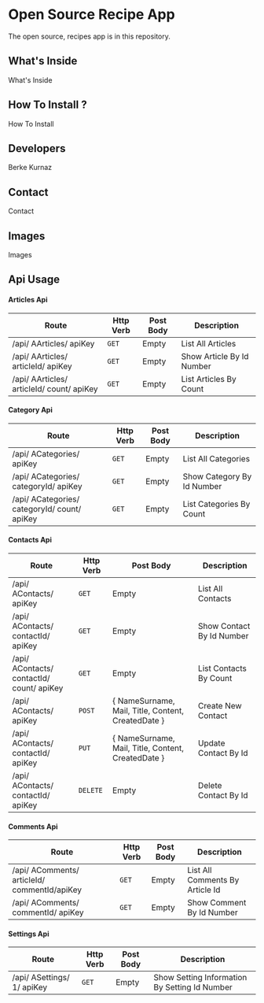 # Open Source Recipe App

The open source, recipes app is in this repository.


## What's Inside
What's Inside

## How To Install ?
How To Install

## Developers
Berke Kurnaz

## Contact
Contact

## Images
Images

## Api Usage

#### Articles Api
Route | Http Verb | Post Body | Description
--- | --- | --- | ---
/api/ AArticles/ apiKey | `GET` | Empty | List All Articles
/api/ AArticles/ articleId/ apiKey | `GET` | Empty | Show Article By Id Number
/api/ AArticles/ articleId/ count/ apiKey | `GET` | Empty | List Articles By Count

#### Category Api
Route | Http Verb | Post Body | Description
--- | --- | --- | ---
/api/ ACategories/ apiKey | `GET` | Empty | List All Categories
/api/ ACategories/ categoryId/ apiKey | `GET` | Empty | Show Category By Id Number
/api/ ACategories/ categoryId/ count/ apiKey | `GET` | Empty | List Categories By Count

#### Contacts Api
Route | Http Verb | Post Body | Description
--- | --- | --- | ---
/api/ AContacts/ apiKey | `GET` | Empty | List All Contacts
/api/ AContacts/ contactId/ apiKey | `GET` | Empty | Show Contact By Id Number
/api/ AContacts/ contactId/ count/ apiKey | `GET` | Empty | List Contacts By Count
/api/ AContacts/ apiKey | `POST` |  { NameSurname, Mail, Title, Content, CreatedDate }  | Create New Contact
/api/ AContacts/ contactId/ apiKey | `PUT` |  { NameSurname, Mail, Title, Content, CreatedDate }  | Update Contact By Id
/api/ AContacts/ contactId/ apiKey | `DELETE` |  Empty  | Delete Contact By Id

#### Comments Api
Route | Http Verb | Post Body | Description
--- | --- | --- | ---
/api/ AComments/ articleId/ commentId/apiKey | `GET` | Empty | List All Comments By Article Id
/api/ AComments/ commentId/ apiKey | `GET` | Empty | Show Comment By Id Number

#### Settings Api
Route | Http Verb | Post Body | Description
--- | --- | --- | ---
/api/ ASettings/ 1/ apiKey | `GET` | Empty | Show Setting Information By Setting Id Number
